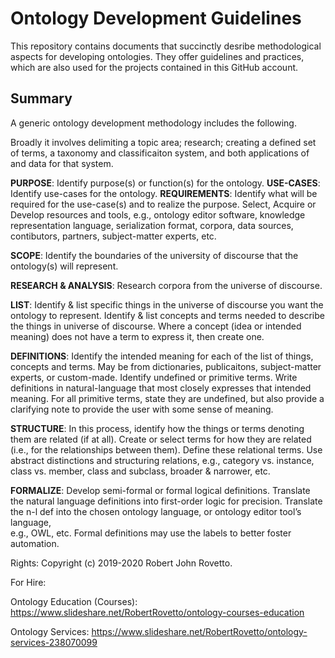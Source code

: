 # Ontology Development Guidelines
This repository contains documents that succinctly desribe methodological aspects for developing ontologies. They offer guidelines and practices, which are also used for the projects contained in this GitHub account.

## Summary
A generic ontology development methodology includes the following. 

Broadly it involves delimiting a topic area; research; creating a defined set of terms, a taxonomy and classificaiton system, and both applications of and data for that system.


**PURPOSE**:      Identify purpose(s) or function(s) for the ontology.
**USE-CASES**:    Identify use-cases for the ontology.
**REQUIREMENTS**: Identify what will be required for the use-case(s) and to realize the purpose.
	      Select, Acquire or Develop resources and tools, e.g., ontology editor software, knowledge representation language, 
	      serialization format, corpora, data sources, contibutors, partners, subject-matter experts, etc.

**SCOPE**: 	      Identify the boundaries of the university of discourse  that the ontology(s) will represent.

**RESEARCH & ANALYSIS**: Research corpora from the universe of discourse.

**LIST**: 	      Identify & list specific things in the universe of discourse you want the ontology to represent.
              Identify & list concepts and terms needed to describe the things in universe of discourse. 
              Where a concept (idea or intended meaning) does not have a term to express it, then create one.

**DEFINITIONS**:  Identify the intended meaning for each of the list of things, concepts and terms.
              May be from dictionaries, publicaitons, subject-matter experts, or custom-made. 
              Identify undefined or primitive terms. 
              Write definitions in natural-language that most closely expresses that intended meaning.
              For all primitive terms, state they are undefined, but also provide a clarifying note to provide the user with
              some sense of meaning. 

**STRUCTURE**:    In this process, identify how the things or terms denoting them are related (if at all).
              Create or select terms for how they are related (i.e., for the relationships between them).
              Define these relational terms.
              Use abstract distinctions and structuring relations, e.g., category vs. instance, class vs. member, class and 
              subclass, broader & narrower, etc. 

**FORMALIZE**:    Develop semi-formal or formal logical definitions. Translate the natural language definitions into first-order
              logic for precision. Translate the n-l def into the chosen ontology language, or ontology editor tool’s language,   
              e.g., OWL, etc.
              Formal definitions may use the labels to better foster automation.
	      
	      


Rights: 
Copyright (c) 2019-2020 Robert John Rovetto.


For Hire:

Ontology Education (Courses): https://www.slideshare.net/RobertRovetto/ontology-courses-education

Ontology Services: https://www.slideshare.net/RobertRovetto/ontology-services-238070099
